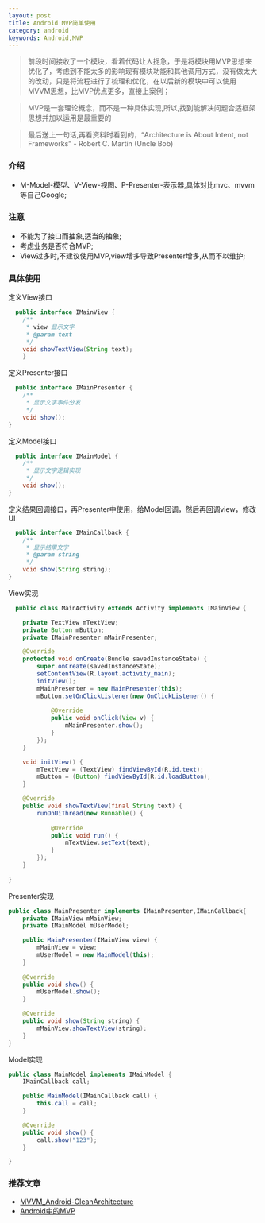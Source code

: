 ```yaml
---
layout: post
title: Android MVP简单使用
category: android
keywords: Android,MVP
---
```


> 前段时间接收了一个模块，看着代码让人捉急，于是将模块用MVP思想来优化了，考虑到不能太多的影响现有模块功能和其他调用方式，没有做太大的改动，只是将流程进行了梳理和优化，在以后新的模块中可以使用MVVM思想，比MVP优点更多，直接上案例； 

> MVP是一套理论概念，而不是一种具体实现,所以,找到能解决问题合适框架思想并加以运用是最重要的

> 最后送上一句话,再看资料时看到的，“Architecture is About Intent, not Frameworks” - Robert C. Martin (Uncle Bob)

### 介绍

* M-Model-模型、V-View-视图、P-Presenter-表示器,具体对比mvc、mvvm等自己Google;

### 注意

* 不能为了接口而抽象,适当的抽象;
* 考虑业务是否符合MVP;
* View过多时,不建议使用MVP,view增多导致Presenter增多,从而不以维护; 

### 具体使用

定义View接口

```java
  public interface IMainView {
    /**
     * view 显示文字
     * @param text
     */
    void showTextView(String text);
    }
```

定义Presenter接口

```java
  public interface IMainPresenter {
    /**
     * 显示文字事件分发
     */
    void show();
}
```

定义Model接口

```java
  public interface IMainModel {
    /**
     * 显示文字逻辑实现
     */
    void show();
}
```

定义结果回调接口，再Presenter中使用，给Model回调，然后再回调view，修改UI

```java
  public interface IMainCallback {
    /**
     * 显示结果文字 
     * @param string
     */
    void show(String string);
}
```

View实现

```java
  public class MainActivity extends Activity implements IMainView {

    private TextView mTextView;
    private Button mButton;
    private IMainPresenter mMainPresenter;

    @Override
    protected void onCreate(Bundle savedInstanceState) {
        super.onCreate(savedInstanceState);
        setContentView(R.layout.activity_main);
        initView();
        mMainPresenter = new MainPresenter(this);
        mButton.setOnClickListener(new OnClickListener() {
            
            @Override
            public void onClick(View v) {
                mMainPresenter.show();
            }
        });
    }

    void initView() {
        mTextView = (TextView) findViewById(R.id.text);
        mButton = (Button) findViewById(R.id.loadButton);
    }

    @Override
    public void showTextView(final String text) {
        runOnUiThread(new Runnable() {
            
            @Override
            public void run() {
                mTextView.setText(text);
            }
        });
    }
    
}
```

Presenter实现

```java
public class MainPresenter implements IMainPresenter,IMainCallback{
    private IMainView mMainView;
    private IMainModel mUserModel;

    public MainPresenter(IMainView view) {
        mMainView = view;
        mUserModel = new MainModel(this);
    }
    
    @Override
    public void show() {
        mUserModel.show();
    }

    @Override
    public void show(String string) {
        mMainView.showTextView(string);
    }
}
```

Model实现

```java
public class MainModel implements IMainModel {
    IMainCallback call;

    public MainModel(IMainCallback call) {
        this.call = call;
    }

    @Override
    public void show() {
        call.show("123");
    }

}    
```

### 推荐文章

* [MVVM_Android-CleanArchitecture](http://rocko.xyz/2015/11/07/MVVM_Android-CleanArchitecture/)
* [Android中的MVP](http://rocko.xyz/2015/02/06/Android%E4%B8%AD%E7%9A%84MVP/)

